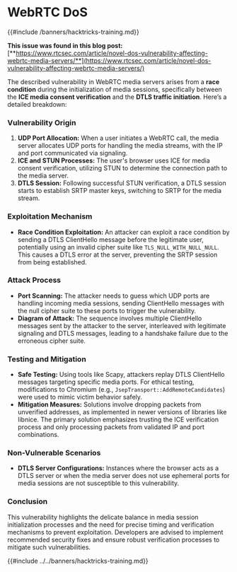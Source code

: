 # WebRTC DoS

{{#include /banners/hacktricks-training.md}}



**This issue was found in this blog post:** [**https://www.rtcsec.com/article/novel-dos-vulnerability-affecting-webrtc-media-servers/**](https://www.rtcsec.com/article/novel-dos-vulnerability-affecting-webrtc-media-servers/)

The described vulnerability in WebRTC media servers arises from a **race condition** during the initialization of media sessions, specifically between the **ICE media consent verification** and the **DTLS traffic initiation**. Here’s a detailed breakdown:

### Vulnerability Origin

1. **UDP Port Allocation:** When a user initiates a WebRTC call, the media server allocates UDP ports for handling the media streams, with the IP and port communicated via signaling.
2. **ICE and STUN Processes:** The user's browser uses ICE for media consent verification, utilizing STUN to determine the connection path to the media server.
3. **DTLS Session:** Following successful STUN verification, a DTLS session starts to establish SRTP master keys, switching to SRTP for the media stream.

### Exploitation Mechanism

- **Race Condition Exploitation:** An attacker can exploit a race condition by sending a DTLS ClientHello message before the legitimate user, potentially using an invalid cipher suite like `TLS_NULL_WITH_NULL_NULL`. This causes a DTLS error at the server, preventing the SRTP session from being established.

### Attack Process

- **Port Scanning:** The attacker needs to guess which UDP ports are handling incoming media sessions, sending ClientHello messages with the null cipher suite to these ports to trigger the vulnerability.
- **Diagram of Attack:** The sequence involves multiple ClientHello messages sent by the attacker to the server, interleaved with legitimate signaling and DTLS messages, leading to a handshake failure due to the erroneous cipher suite.

### Testing and Mitigation

- **Safe Testing:** Using tools like Scapy, attackers replay DTLS ClientHello messages targeting specific media ports. For ethical testing, modifications to Chromium (e.g., `JsepTransport::AddRemoteCandidates`) were used to mimic victim behavior safely.
- **Mitigation Measures:** Solutions involve dropping packets from unverified addresses, as implemented in newer versions of libraries like libnice. The primary solution emphasizes trusting the ICE verification process and only processing packets from validated IP and port combinations.

### Non-Vulnerable Scenarios

- **DTLS Server Configurations:** Instances where the browser acts as a DTLS server or when the media server does not use ephemeral ports for media sessions are not susceptible to this vulnerability.

### Conclusion

This vulnerability highlights the delicate balance in media session initialization processes and the need for precise timing and verification mechanisms to prevent exploitation. Developers are advised to implement recommended security fixes and ensure robust verification processes to mitigate such vulnerabilities.

{{#include ../../banners/hacktricks-training.md}}


